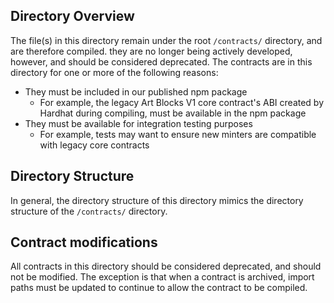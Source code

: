 ## Directory Overview

The file(s) in this directory remain under the root `/contracts/` directory, and are therefore compiled. they are no longer being actively developed, however, and should be considered deprecated. The contracts are in this directory for one or more of the following reasons:

- They must be included in our published npm package
  - For example, the legacy Art Blocks V1 core contract's ABI created by Hardhat during compiling, must be available in the npm package
- They must be available for integration testing purposes
  - For example, tests may want to ensure new minters are compatible with legacy core contracts

## Directory Structure

In general, the directory structure of this directory mimics the directory structure of the `/contracts/` directory.

## Contract modifications

All contracts in this directory should be considered deprecated, and should not be modified. The exception is that when a contract is archived, import paths must be updated to continue to allow the contract to be compiled.
